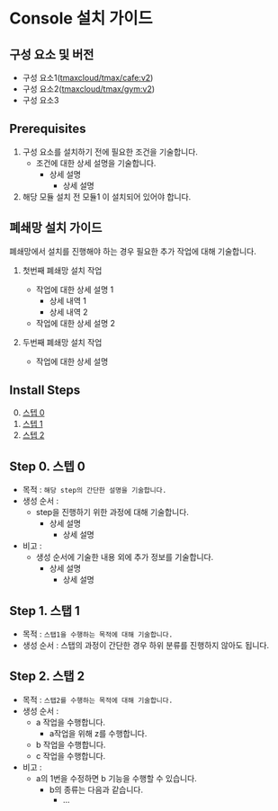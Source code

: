 
# Console 설치 가이드

## 구성 요소 및 버전
* 구성 요소1([tmaxcloud/tmax/cafe:v2](https://hub.docker.com/cafe/tags))
* 구성 요소2([tmaxcloud/tmax/gym:v2](https://hub.docker.com/gym/tags))
* 구성 요소3

## Prerequisites
1. 구성 요소를 설치하기 전에 필요한 조건을 기술합니다.
    * 조건에 대한 상세 설명을 기술합니다.
	    * 상세 설명
		    * 상세 설명
2. 해당 모듈 설치 전 모듈1 이 설치되어 있어야 합니다.

## 폐쇄망 설치 가이드
폐쇄망에서 설치를 진행해야 하는 경우 필요한 추가 작업에 대해 기술합니다.
1. 첫번째 폐쇄망 설치 작업
    * 작업에 대한 상세 설명 1
	    * 상세 내역 1
		* 상세 내역 2
    * 작업에 대한 상세 설명 2

2. 두번째 폐쇄망 설치 작업
    * 작업에 대한 상세 설명 

## Install Steps
0. [스텝 0](https://스텝_0로_바로_가기_위한_링크)
1. [스텝 1](https://스텝_1로_바로_가기_위한_링크)
2. [스텝 2](https://스텝_2로_바로_가기_위한_링크)

## Step 0. 스텝 0
* 목적 : `해당 step의 간단한 설명을 기술합니다.`
* 생성 순서 : 
    * step을 진행하기 위한 과정에 대해 기술합니다.
	    * 상세 설명
		    * 상세 설명
* 비고 :
    * 생성 순서에 기술한 내용 외에 추가 정보를 기술합니다.
	    * 상세 설명
		    * 상세 설명

## Step 1. 스탭 1
* 목적 : `스탭1을 수행하는 목적에 대해 기술합니다.`
* 생성 순서 : 스탭의 과정이 간단한 경우 하위 분류를 진행하지 않아도 됩니다.

## Step 2. 스탭 2
* 목적 : `스탭2를 수행하는 목적에 대해 기술합니다.`
* 생성 순서 : 
    * a 작업을 수행합니다.
	    * a작업을 위해 z를 수행합니다.
    * b 작업을 수행합니다.
	* c 작업을 수행합니다.
* 비고 :
    * a의 1번을 수정하면 b 기능을 수행할 수 있습니다.
	    * b의 종류는 다음과 같습니다.
		    * ...

